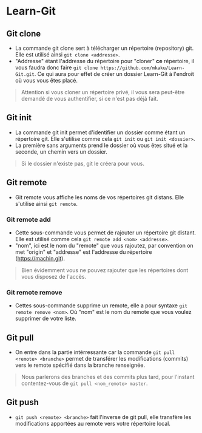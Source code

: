 # Learn-Git

## Git clone

* La commande git clone sert à télécharger un répertoire (repository) git. Elle est utilisé ainsi ``git clone <addresse>``.
* "Addresse" étant l'addresse du répertoire pour "cloner" __ce__ répertoire, il vous faudra donc faire ``git clone https://github.com/mkaku/Learn-Git.git``. Ce qui aura pour effet de créer un dossier Learn-Git à l'endroit où vous vous êtes placé.

> Attention si vous cloner un répertoire privé, il vous sera peut-être demandé de vous authentifier, si ce n'est pas déjà fait.

## Git init

* La commande git init permet d'identifier un dossier comme étant un répertoire git. Elle s'utilise comme cela ``git init`` ou ``git init <dossier>``.
* La première sans arguments prend le dossier où vous êtes situé et la seconde, un chemin vers un dossier.

> Si le dossier n'existe pas, git le créera pour vous.

## Git remote

* Git remote vous affiche les noms de vos répertoires git distans. Elle s'utilise ainsi ``git remote``.

### Git remote add
* Cette sous-commande vous permet de rajouter un répertoire git distant. Elle est utilisé comme cela ``git remote add <nom> <addresse>``.
* "nom", ici est le nom du "remote" que vous rajoutez, par convention on met "origin" et "addresse" est l'addresse du répertoire (https://machin.git).

> Bien évidemment vous ne pouvez rajouter que les répertoires dont vous disposez de l'accès.

### Git remote remove
* Cettes sous-commande supprime un remote, elle a pour syntaxe ``git remote remove <nom>``. Où "nom" est le nom du remote que vous voulez supprimer de votre liste.

## Git pull
* On entre dans la partie intérressante car la commande ``git pull <remote> <branche>`` permet de transférer les modifications (commits) vers le remote spécifié dans la branche renseignée.
> Nous parlerons des branches et des commits plus tard, pour l'instant contentez-vous de ``git pull <nom_remote> master``.

## Git push
* ``git push <remote> <branche>`` fait l'inverse de git pull, elle transfère les modifications apportées au remote vers votre répertoire local.
